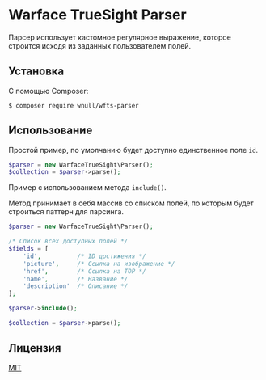 # Warface TrueSight Parser

Парсер использует кастомное регулярное выражение, которое строится исходя из заданных пользователем полей.

## Установка

С помощью Composer:

```shell
$ composer require wnull/wfts-parser
```

## Использование

Простой пример, по умолчанию будет доступно единственное поле `id`.

```php
$parser = new WarfaceTrueSight\Parser();
$collection = $parser->parse();
```

Пример с использованием метода `include()`.

Метод принимает в себя массив со списком полей, по которым будет строиться паттерн для парсинга.

```php
$parser = new WarfaceTrueSight\Parser();

/* Список всех доступных полей */
$fields = [
    'id',          /* ID достижения */
    'picture',     /* Ссылка на изображение */
    'href',        /* Ссылка на TOP */
    'name',        /* Название */
    'description'  /* Описание */
];

$parser->include();

$collection = $parser->parse();
```

## Лицензия

[MIT](LICENSE)
